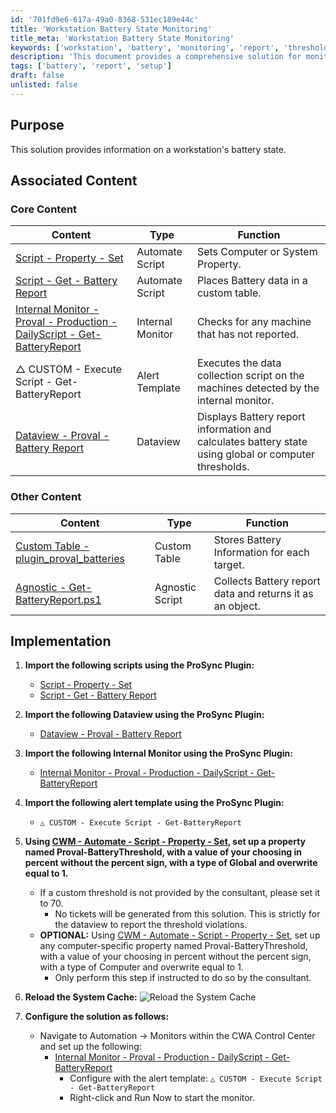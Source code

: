 ```yaml
---
id: '701fd9e6-617a-49a0-8368-531ec189e44c'
title: 'Workstation Battery State Monitoring'
title_meta: 'Workstation Battery State Monitoring'
keywords: ['workstation', 'battery', 'monitoring', 'report', 'threshold']
description: 'This document provides a comprehensive solution for monitoring the battery state of workstations. It includes scripts, dataviews, and internal monitors to effectively collect and report battery data, ensuring proactive management of battery health.'
tags: ['battery', 'report', 'setup']
draft: false
unlisted: false
---
```


## Purpose

This solution provides information on a workstation's battery state.

## Associated Content

### Core Content

| Content                                                                                     | Type             | Function                                                      |
|---------------------------------------------------------------------------------------------|------------------|--------------------------------------------------------------|
| [Script - Property - Set](<../cwa/scripts/Property - Set.md>)                             | Automate Script   | Sets Computer or System Property.                             |
| [Script - Get - Battery Report](<../cwa/scripts/EPM - Data Collection - Automate - Script Get - Battery Report.md>) | Automate Script   | Places Battery data in a custom table.                       |
| [Internal Monitor - Proval - Production - DailyScript - Get-BatteryReport](https://proval.itglue.com/DOC-5078775-11417979) | Internal Monitor   | Checks for any machine that has not reported.                |
| △ CUSTOM - Execute Script - Get-BatteryReport                                              | Alert Template    | Executes the data collection script on the machines detected by the internal monitor. |
| [Dataview - Proval - Battery Report](<../cwa/dataviews/Battery Report.md>)               | Dataview         | Displays Battery report information and calculates battery state using global or computer thresholds. |

### Other Content

| Content                                                                                     | Type             | Function                                                      |
|---------------------------------------------------------------------------------------------|------------------|--------------------------------------------------------------|
| [Custom Table - plugin_proval_batteries](<../cwa/tables/plugin_proval_batteries.md>)     | Custom Table      | Stores Battery Information for each target.                  |
| [Agnostic - Get-BatteryReport.ps1](https://proval.itglue.com/DOC-5078775-11299341)       | Agnostic Script    | Collects Battery report data and returns it as an object.    |

## Implementation

1. **Import the following scripts using the ProSync Plugin:**
   - [Script - Property - Set](<../cwa/scripts/Property - Set.md>)
   - [Script - Get - Battery Report](<../cwa/scripts/EPM - Data Collection - Automate - Script Get - Battery Report.md>)

2. **Import the following Dataview using the ProSync Plugin:**
   - [Dataview - Proval - Battery Report](<../cwa/dataviews/Battery Report.md>)

3. **Import the following Internal Monitor using the ProSync Plugin:**
   - [Internal Monitor - Proval - Production - DailyScript - Get-BatteryReport](https://proval.itglue.com/DOC-5078775-11417979)

4. **Import the following alert template using the ProSync Plugin:**
   - `△ CUSTOM - Execute Script - Get-BatteryReport`

5. **Using [CWM - Automate - Script - Property - Set](<../cwa/scripts/Property - Set.md>), set up a property named Proval-BatteryThreshold, with a value of your choosing in percent without the percent sign, with a type of Global and overwrite equal to 1.**
   - If a custom threshold is not provided by the consultant, please set it to 70.
     - No tickets will be generated from this solution. This is strictly for the dataview to report the threshold violations.
   - **OPTIONAL:** Using [CWM - Automate - Script - Property - Set](<../cwa/scripts/Property - Set.md>), set up any computer-specific property named Proval-BatteryThreshold, with a value of your choosing in percent without the percent sign, with a type of Computer and overwrite equal to 1.
     - Only perform this step if instructed to do so by the consultant.

6. **Reload the System Cache:**
   ![Reload the System Cache](https://proval.itglue.com/5078775/docs/14876168/images/21622864)

7. **Configure the solution as follows:**
   - Navigate to Automation → Monitors within the CWA Control Center and set up the following:
     - [Internal Monitor - Proval - Production - DailyScript - Get-BatteryReport](https://proval.itglue.com/DOC-5078775-11417979)
       - Configure with the alert template: `△ CUSTOM - Execute Script - Get-BatteryReport`
       - Right-click and Run Now to start the monitor.

